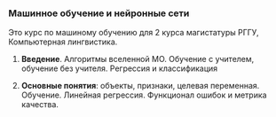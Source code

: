 ### Машинное обучение и нейронные сети

Это курс по машиному обучению для 2 курса магистатуры РГГУ, Компьютерная лингвистика.

1) <b>Введение</b>. Алгоритмы вселенной МО. Обучение с учителем, обучение без учителя. Регрессия и классификация

2) <b>Основные понятия</b>: объекты, признаки, целевая переменная. Обучение. Линейная регрессия. Функционал ошибок и метрика качества.


